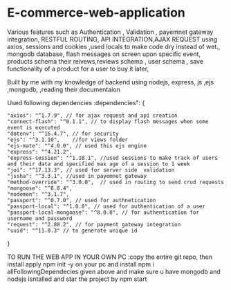 # E-commerce-web-application
Various features such as Authentication , Validation , payemnet gateway integration, RESTFUL ROUTING, API INTEGRATION,AJAX REQUEST using axios, sessions and cookies ,used locals to make code dry instead of wet., mongodb database, flash messages on screen upon specific event, products schema their reivews,reviews schema , user schema , save functionality of a product for a user to buy it later,

Built by me with my knowledge of backend using nodejs, express, js ,ejs ,mongodb, ,reading their documentaion 

Used following dependencies :dependencies": {

    "axios": "^1.7.9", // for ajax request and api creation 
    "connect-flash": "^0.1.1", // to display flash messages when some event is executed 
    "dotenv": "^16.4.7", // for security 
    "ejs": "^3.1.10",    //for views folder 
    "ejs-mate": "^4.0.0", // used this ejs engine 
    "express": "^4.21.2", 
    "express-session": "^1.18.1", //used sessions to make track of users and their data and specified max age of a session to 1 week
    "joi": "^17.13.3", // used for server side  validation 
    "jssha": "^3.3.1", //used in payemnet gateway  
    "method-override": "^3.0.0",  // used in routing to send crud requests
    "mongoose": "^8.8.4", 
    "nodemon": "^3.1.7", 
    "passport": "^0.7.0", // used for authnetication  
    "passport-local": "^1.0.0", // used for authentication of a user 
    "passport-local-mongoose": "^8.0.0", // for authentication for username and password 
    "request": "^2.88.2", // for payment gateway integration 
    "uuid": "^11.0.3" // to generate unique id 
  }
  
 
  TO RUN THE WEB APP IN YOUR OWN PC  :copy the entire git repo, then install apply npm init -y on your pc and install npm i allFollowingDependecies given above and make sure u have mongodb and nodejs isntalled and star the project by npm start 
